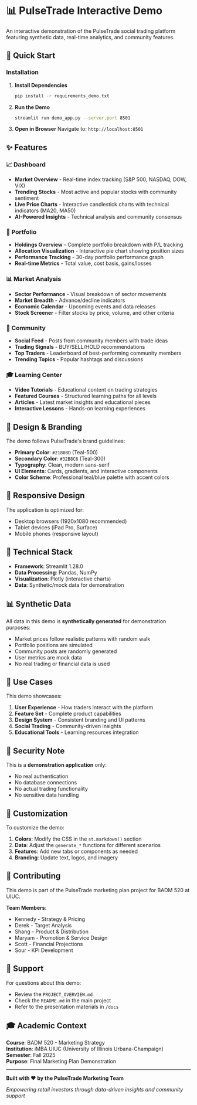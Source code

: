 # 📊 PulseTrade Interactive Demo

An interactive demonstration of the PulseTrade social trading platform featuring synthetic data, real-time analytics, and community features.

## 🚀 Quick Start

### Installation

1. **Install Dependencies**
   ```bash
   pip install -r requirements_demo.txt
   ```

2. **Run the Demo**
   ```bash
   streamlit run demo_app.py --server.port 8501
   ```

3. **Open in Browser**
   Navigate to: `http://localhost:8501`

## ✨ Features

### 📈 Dashboard
- **Market Overview** - Real-time index tracking (S&P 500, NASDAQ, DOW, VIX)
- **Trending Stocks** - Most active and popular stocks with community sentiment
- **Live Price Charts** - Interactive candlestick charts with technical indicators (MA20, MA50)
- **AI-Powered Insights** - Technical analysis and community consensus

### 💼 Portfolio
- **Holdings Overview** - Complete portfolio breakdown with P/L tracking
- **Allocation Visualization** - Interactive pie chart showing position sizes
- **Performance Tracking** - 30-day portfolio performance graph
- **Real-time Metrics** - Total value, cost basis, gains/losses

### 📊 Market Analysis
- **Sector Performance** - Visual breakdown of sector movements
- **Market Breadth** - Advance/decline indicators
- **Economic Calendar** - Upcoming events and data releases
- **Stock Screener** - Filter stocks by price, volume, and other criteria

### 👥 Community
- **Social Feed** - Posts from community members with trade ideas
- **Trading Signals** - BUY/SELL/HOLD recommendations
- **Top Traders** - Leaderboard of best-performing community members
- **Trending Topics** - Popular hashtags and discussions

### 🎓 Learning Center
- **Video Tutorials** - Educational content on trading strategies
- **Featured Courses** - Structured learning paths for all levels
- **Articles** - Latest market insights and educational pieces
- **Interactive Lessons** - Hands-on learning experiences

## 🎨 Design & Branding

The demo follows PulseTrade's brand guidelines:

- **Primary Color**: `#21808D` (Teal-500)
- **Secondary Color**: `#32B8C6` (Teal-300)
- **Typography**: Clean, modern sans-serif
- **UI Elements**: Cards, gradients, and interactive components
- **Color Scheme**: Professional teal/blue palette with accent colors

## 📱 Responsive Design

The application is optimized for:
- Desktop browsers (1920x1080 recommended)
- Tablet devices (iPad Pro, Surface)
- Mobile phones (responsive layout)

## 🔧 Technical Stack

- **Framework**: Streamlit 1.28.0
- **Data Processing**: Pandas, NumPy
- **Visualization**: Plotly (interactive charts)
- **Data**: Synthetic/mock data for demonstration

## 📊 Synthetic Data

All data in this demo is **synthetically generated** for demonstration purposes:

- Market prices follow realistic patterns with random walk
- Portfolio positions are simulated
- Community posts are randomly generated
- User metrics are mock data
- No real trading or financial data is used

## 🎯 Use Cases

This demo showcases:

1. **User Experience** - How traders interact with the platform
2. **Feature Set** - Complete product capabilities
3. **Design System** - Consistent branding and UI patterns
4. **Social Trading** - Community-driven insights
5. **Educational Tools** - Learning resources integration

## 🔐 Security Note

This is a **demonstration application** only:
- No real authentication
- No database connections
- No actual trading functionality
- No sensitive data handling

## 📝 Customization

To customize the demo:

1. **Colors**: Modify the CSS in the `st.markdown()` section
2. **Data**: Adjust the `generate_*` functions for different scenarios
3. **Features**: Add new tabs or components as needed
4. **Branding**: Update text, logos, and imagery

## 🤝 Contributing

This demo is part of the PulseTrade marketing plan project for BADM 520 at UIUC.

**Team Members**:
- Kennedy - Strategy & Pricing
- Derek - Target Analysis
- Shang - Product & Distribution
- Maryam - Promotion & Service Design
- Scott - Financial Projections
- Sour - KPI Development

## 📧 Support

For questions about this demo:
- Review the `PROJECT_OVERVIEW.md`
- Check the `README.md` in the main project
- Refer to the presentation materials in `/docs`

## 🎓 Academic Context

**Course**: BADM 520 - Marketing Strategy  
**Institution**: iMBA UIUC (University of Illinois Urbana-Champaign)  
**Semester**: Fall 2025  
**Purpose**: Final Marketing Plan Demonstration

---

**Built with ❤️ by the PulseTrade Marketing Team**

*Empowering retail investors through data-driven insights and community support*


